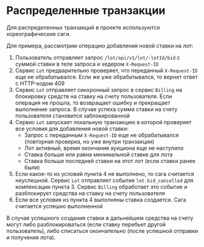 # Распределенные транзакции
Для распределенных транзакций в проекте используются хореографические саги.

Для примера, рассмотрим операцию добавления новой ставки на лот:
1. Пользователь отправляет запрос `/lot/api/v1/lot/:lotId/bid` с суммой ставки в теле запроса и хедером `X-Request-ID`
2. Сервис `Lot` предварительно проверяет, что переданный `X-Request-ID` еще не обрабатывался. Если же уже обрабатывался, то вернет ответ с HTTP-кодом 409
3. Сервис `Lot` отправляет синхронный запрос в сервис `Billing` на блокировку средств на ставку на счету пользователя. Если операция не прошла, то возвращает ошибку и прекращает выполнение запроса. В случае успеха сумма ставки на счету пользователя становится заблокированной
4. Сервис `Lot` запускает локальную транзакцию в которой проверяет все условия для добавления новой ставки:
    * Запрос с переданным `X-Request-ID` еще не обрабатывался (повторная проверка, но уже внутри транзакции)
    * Лот активный, время окончания аукциона еще не наступило
    * Ставка больше или равна минимальной ставке для лота
    * Ставка больше последней ставки на этот лот (если ставки ранее были)
5. Если какое-то из условий пункта 4 не выполнено, то сага считается неуспешной. Сервис `Lot` отправляет событие `lot.bid_cancelled` для компенсации пункта 3. Сервис `Billing` обработает это событие и разблокирует средства на ставку на счету пользователя
6. Если все условия из пункта 4 выполнены ставка создается. Сага считается успешно выполненной

В случае успешного создания ставки в дальнейшем средства на счету могут либо разблокироваться (если ставку перебьет другой пользователь), либо списаться окончательно (после успешной отправки и получения лота).
